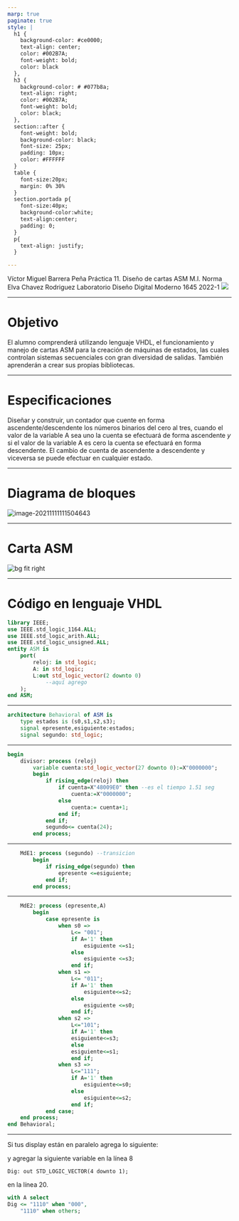 ```yaml
---
marp: true
paginate: true
style: |
  h1 {
    background-color: #ce0000;
    text-align: center;
    color: #002B7A;
    font-weight: bold;
    color: black
  },
  h3 {
    background-color: # #077b8a;
    text-align: right;
    color: #002B7A;
    font-weight: bold;
    color: black;
  },
  section::after {
    font-weight: bold;
    background-color: black;
    font-size: 25px;
    padding: 10px;
    color: #FFFFFF
  }
  table {
    font-size:20px;
    margin: 0% 30%
  }
  section.portada p{
    font-size:40px;
    background-color:white;
    text-align:center;
    padding: 0;
  }
  p{
    text-align: justify;
  }

---
```

<!-- _backgroundColor: #ce0000;-->
<!-- _class: portada -->
<!-- _paginate: false -->



Víctor Miguel Barrera Peña 
Práctica 11. Diseño de cartas ASM
M.I. Norma Elva Chavez Rodriguez
Laboratorio Diseño Digital Moderno 1645
2022-1
![](logo.gif)

---

# Objetivo

El alumno comprenderá utilizando lenguaje VHDL, el funcionamiento y manejo de cartas ASM para la creación de máquinas de estados, las cuales controlan sistemas secuenciales con gran diversidad de salidas. También aprenderán a crear sus propias bibliotecas.

---

# Especificaciones

Diseñar y construir, un contador que cuente en forma ascendente/descendente los números binarios del cero al tres, cuando el valor de la variable A sea uno la cuenta se efectuará de forma ascendente $y$ si el valor de la variable A es cero la cuenta se efectuará en forma descendente. El cambio de cuenta de ascendente a descendente y viceversa se puede efectuar en cualquier estado. 

---

# Diagrama de bloques	

![image-20211111111504643](image-20211111111504643.png)

---

# Carta ASM

![bg fit right](image-20211111112241799.png)

---

# Código en lenguaje VHDL

```vhdl
library IEEE;
use IEEE.std_logic_1164.ALL;
use IEEE.std_logic_arith.ALL;
use IEEE.std_logic_unsigned.ALL;
entity ASM is
	port(
		reloj: in std_logic;
		A: in std_logic;
		L:out std_logic_vector(2 downto 0)
        	--aquí agrego
	);
end ASM;
```

---

```vhdl
architecture Behavioral of ASM is
	type estados is (s0,s1,s2,s3);
	signal epresente,esiguiente:estados;
	signal segundo: std_logic;
```
---

```vhdl
begin
	divisor: process (reloj)
		variable cuenta:std_logic_vector(27 downto 0):=X"0000000";
		begin
			if rising_edge(reloj) then
				if cuenta=X"48009E0" then --es el tiempo 1.51 seg
					cuenta:=X"0000000";
				else
					cuenta:= cuenta+1;
				end if;
			end if;
			segundo<= cuenta(24);
		end process;
```
---

```vhdl
	MdE1: process (segundo) --transicion
		begin
			if rising_edge(segundo) then
				epresente <=esiguiente;
			end if;
		end process;
```
---

```vhdl
	MdE2: process (epresente,A)
		begin
			case epresente is
				when s0 =>
					L<= "001";
					if A='1' then
						esiguiente <=s1;
					else
						esiguiente <=s3;
					end if;
				when s1 =>
					L<= "011";
					if A='1' then
						esiguiente<=s2;
					else
						esiguiente <=s0;
					end if;
				when s2 =>
					L<="101";
                    if A='1' then
                    esiguiente<=s3;
                    else
                    esiguiente<=s1;
                    end if;
				when s3 =>
					L<="111";
					if A='1' then
						esiguiente<=s0;
					else
						esiguiente<=s2;
					end if;
			end case;
	end process;
end Behavioral;		
```

---


Si tus display están en paralelo agrega lo siguiente:

y agregar la siguiente variable en la línea 8

```
Dig: out STD_LOGIC_VECTOR(4 downto 1);
```

 en la línea 20.

```vhdl
with A select
Dig <= "1110" when "000",
	"1110" when others;
```
